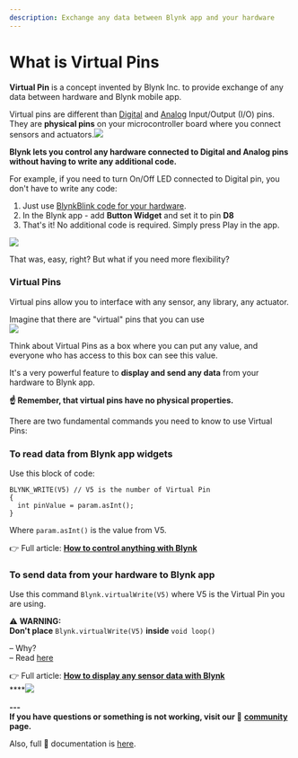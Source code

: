 ```yaml
---
description: Exchange any data between Blynk app and your hardware
---
```


# What is Virtual Pins

**Virtual Pin** is a concept invented by Blynk Inc. to provide exchange of any data between hardware and Blynk mobile app. 

Virtual pins are different than  [Digital](https://www.arduino.cc/en/Tutorial/DigitalPins) and [Analog](https://www.arduino.cc/en/Tutorial/AnalogInputPins) Input/Output \(I/O\) pins. They are **physical pins** on your microcontroller board where you connect sensors and actuators.![](https://uploads.intercomcdn.com/i/o/19844964/1b2212d3c5c061943f6bdeb0/Group+5.png)

**Blynk lets you control any hardware connected to Digital and Analog pins without having to write any additional code.**

For example, if you need to turn On/Off LED connected to Digital pin, you don't have to write any code: 

1. Just use [BlynkBlink code for your hardware](http://examples.blynk.cc/). 
2. In the Blynk app - add **Button Widget** and set it to pin **D8**
3. That's it! No additional code is required. Simply press Play in the app.

![](https://uploads.intercomcdn.com/i/o/19845951/6a0d22dfd602a1f118ecba93/Group+3+Copy.png)

That was, easy, right? But what if you need more flexibility?

### Virtual Pins <a id="virtual-pins"></a>

Virtual pins allow you to interface with any sensor, any library, any actuator. 

Imagine that there are "virtual" pins that you can use  
![](https://uploads.intercomcdn.com/i/o/19851900/f385072e3b34e023aba74a07/VP.png)

Think about Virtual Pins as a box where you can put any value, and everyone who has access to this box can see this value.

It's a very powerful feature to **display and send any data** from your hardware to Blynk app. 

**☝️ Remember, that virtual pins have no physical properties.**

There are two fundamental commands you need to know to use Virtual Pins:

### To read data from Blynk app widgets <a id="to-read-data-from-blynk-app-widgets"></a>

Use this block of code:

```text
BLYNK_WRITE(V5) // V5 is the number of Virtual Pin  
{
  int pinValue = param.asInt();
}
```

Where `param.asInt()`  is the value from V5.

  
👉 Full article: [**How to control anything with Blynk**](http://help.blynk.cc/getting-started/blynk-basics/how-to-control-anything-with-blynk-app)

### To send data from your hardware to Blynk app <a id="to-send-data-from-your-hardware-to-blynk-app"></a>

Use this command `Blynk.virtualWrite(V5)` where V5 is the Virtual Pin you are using.  

⚠️ **WARNING:  
Don't place** `Blynk.virtualWrite(V5)` **inside**  `void loop()` 

– Why?  
– Read [here](http://help.blynk.cc/getting-started/blynk-basics/how-to-display-any-sensor-data-in-blynk-app)    


👉 Full article: [**How to display any sensor data with Blynk**](http://help.blynk.cc/getting-started/blynk-basics/how-to-display-any-sensor-data-in-blynk-app)  
****![](https://uploads.intercomcdn.com/i/o/19866955/96eec33e38de6f75c3371861/Sensor+2.png)

**---  
If you have questions or something is not working, visit our 👥** [**community**](http://community.blynk.cc/) **page.**

Also, full 📗 documentation is [here](http://docs.blynk.cc/).  


